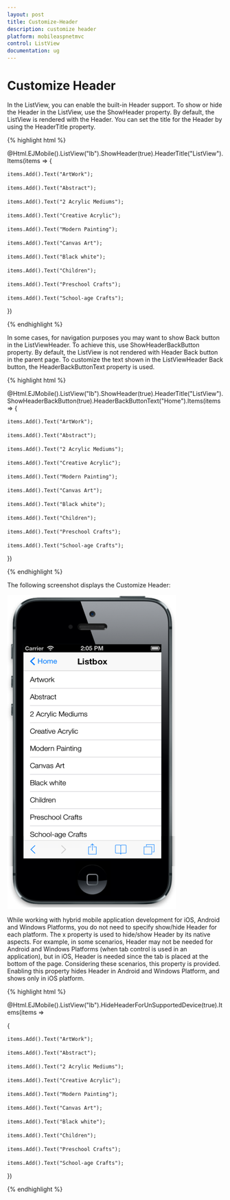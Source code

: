```yaml
---
layout: post
title: Customize-Header
description: customize header
platform: mobileaspnetmvc
control: ListView
documentation: ug
---
```


# Customize Header

In the ListView, you can enable the built-in Header support. To show or hide the Header in the ListView, use the ShowHeader property. By default, the ListView is rendered with the Header. You can set the title for the Header by using the HeaderTitle property.

{% highlight html %}

@Html.EJMobile().ListView("lb").ShowHeader(true).HeaderTitle("ListView").Items(items => {    

    items.Add().Text("ArtWork");

    items.Add().Text("Abstract");

    items.Add().Text("2 Acrylic Mediums");

    items.Add().Text("Creative Acrylic");

    items.Add().Text("Modern Painting");

    items.Add().Text("Canvas Art");

    items.Add().Text("Black white");

    items.Add().Text("Children");

    items.Add().Text("Preschool Crafts");

    items.Add().Text("School-age Crafts");

})

{% endhighlight %}

In some cases, for navigation purposes you may want to show Back button in the ListViewHeader. To achieve this, use ShowHeaderBackButton property. By default, the ListView is not rendered with Header Back button in the parent page. To customize the text shown in the ListViewHeader Back button, the HeaderBackButtonText property is used. 

{% highlight html %}

@Html.EJMobile().ListView("lb").ShowHeader(true).HeaderTitle("ListView").ShowHeaderBackButton(true).HeaderBackButtonText("Home").Items(items => {    

    items.Add().Text("ArtWork");

    items.Add().Text("Abstract");

    items.Add().Text("2 Acrylic Mediums");

    items.Add().Text("Creative Acrylic");

    items.Add().Text("Modern Painting");

    items.Add().Text("Canvas Art");

    items.Add().Text("Black white");

    items.Add().Text("Children");

    items.Add().Text("Preschool Crafts");

    items.Add().Text("School-age Crafts");

})

{% endhighlight %}

 The following screenshot displays the Customize Header:

![C:/Users/vincentxavier/Desktop/Work/Documentation/Complete Doc/ListBox/images/ios7_9.png](Customize-Header_images/Customize-Header_img1.png)

While working with hybrid mobile application development for iOS, Android and Windows Platforms, you do not need to specify show/hide Header for each platform. The x property is used to hide/show Header by its native aspects. For example, in some scenarios, Header may not be needed for Android and Windows Platforms (when tab control is used in an application), but in iOS, Header is needed since the tab is placed at the bottom of the page. Considering these scenarios, this property is provided. Enabling this property hides Header in Android and Windows Platform, and shows only in iOS platform.

{% highlight html %}

@Html.EJMobile().ListView("lb").HideHeaderForUnSupportedDevice(true).Items(items =>

{    

    items.Add().Text("ArtWork");

    items.Add().Text("Abstract");

    items.Add().Text("2 Acrylic Mediums");

    items.Add().Text("Creative Acrylic");

    items.Add().Text("Modern Painting");

    items.Add().Text("Canvas Art");

    items.Add().Text("Black white");

    items.Add().Text("Children");

    items.Add().Text("Preschool Crafts");

    items.Add().Text("School-age Crafts");

})

{% endhighlight %}

